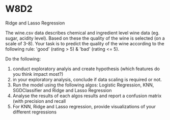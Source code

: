 # W8D2
Ridge and Lasso Regression

The wine.csv data describes chemical and ingredient level wine data (eg. sugar, acidity level). Based on these the quality of the wine is selected (on a scale of 3-8). Your task is to predict the quality of the wine according to the following rule: 'good' (rating > 5) & 'bad' (rating <= 5).

Do the following:

1) conduct exploratory analyis and create hypothesis (which features do you think impact most?)
2) in your exploratory analysis, conclude if data scaling is required or not.
3) Run the model using the following algos: Logistic Regression, KNN, SGDClassifier and Ridge and Lasso Regression
4) Analyse the results of each algos results and report a confusion matrix (with precision and recall
5) For KNN, Ridge and Lasso regression, provide visualizations of your different regressions
